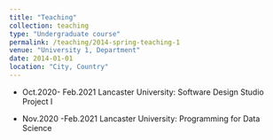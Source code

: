 ```yaml
---
title: "Teaching"
collection: teaching
type: "Undergraduate course"
permalink: /teaching/2014-spring-teaching-1
venue: "University 1, Department"
date: 2014-01-01
location: "City, Country"
--- 
```





* Oct.2020- Feb.2021 Lancaster University: Software Design Studio Project I

* Nov.2020 -Feb.2021 Lancaster University: Programming for Data Science
